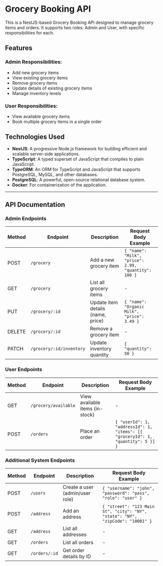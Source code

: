 # Grocery Booking API

This is a NestJS-based Grocery Booking API designed to manage grocery items and orders. It supports two roles: Admin and User, with specific responsibilities for each.

## Features

### **Admin Responsibilities:**
- Add new grocery items
- View existing grocery items
- Remove grocery items
- Update details of existing grocery items
- Manage inventory levels

### **User Responsibilities:**
- View available grocery items
- Book multiple grocery items in a single order

## Technologies Used

- **NestJS**: A progressive Node.js framework for building efficient and scalable server-side applications.
- **TypeScript**: A typed superset of JavaScript that compiles to plain JavaScript.
- **TypeORM**: An ORM for TypeScript and JavaScript that supports PostgreSQL, MySQL, and other databases.
- **PostgreSQL**: A powerful, open-source relational database system.
- **Docker**: For containerization of the application.

---

## API Documentation

### **Admin Endpoints**

| Method | Endpoint                 | Description                    | Request Body Example |
|--------|--------------------------|--------------------------------|----------------------|
| POST   | `/grocery`               | Add a new grocery item        | `{ "name": "Milk", "price": 2.99, "quantity": 100 }` |
| GET    | `/grocery`               | List all grocery items        | -                    |
| PUT    | `/grocery/:id`           | Update item details (name, price) | `{ "name": "Organic Milk", "price": 3.49 }` |
| DELETE | `/grocery/:id`           | Remove a grocery item         | -                    |
| PATCH  | `/grocery/:id/inventory` | Update inventory quantity     | `{ "quantity": 50 }` |

### **User Endpoints**

| Method | Endpoint                | Description                      | Request Body Example |
|--------|-------------------------|----------------------------------|----------------------|
| GET    | `/grocery/available`    | View available items (in-stock) | -                    |
| POST   | `/orders`               | Place an order                  | `{ "userId": 1, "addressId": 1, "items": [{ "groceryId": 1, "quantity": 5 }] }` |

### **Additional System Endpoints**

| Method | Endpoint     | Description              | Request Body Example |
|--------|-------------|--------------------------|----------------------|
| POST   | `/users`    | Create a user (admin/user role) | `{ "username": "john", "password": "pass", "role": "user" }` |
| POST   | `/address`  | Add an address           | `{ "street": "123 Main St", "city": "NY", "state": "NY", "zipCode": "10001" }` |
| GET    | `/address`  | List all addresses       | -                    |
| GET    | `/orders`   | List all orders         | -                    |
| GET    | `/orders/:id` | Get order details by ID | -                    |
